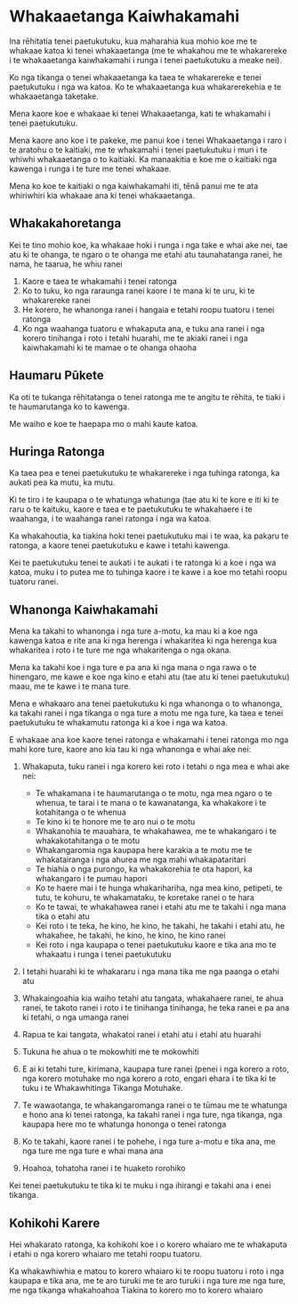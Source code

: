# Whakaaetanga Kaiwhakamahi

Ina rēhitatia tenei paetukutuku, kua maharahia kua mohio koe me te whakaae katoa ki tenei whakaaetanga (me te whakahou me te whakarereke i te whakaaetanga kaiwhakamahi i runga i tenei paetukutuku a meake nei).

Ko nga tikanga o tenei whakaaetanga ka taea te whakarereke e tenei paetukutuku i nga wa katoa. Ko te whakaaetanga kua whakarerekehia e te whakaaetanga taketake.

Mena kaore koe e whakaae ki tenei Whakaaetanga, kati te whakamahi i tenei paetukutuku.

Mena kaore ano koe i te pakeke, me panui koe i tenei Whakaaetanga i raro i te aratohu o te kaitiaki, me te whakamahi i tenei paetukutuku i muri i te whiwhi whakaaetanga o to kaitiaki. Ka manaakitia e koe me o kaitiaki nga kawenga i runga i te ture me tenei whakaae.

Mena ko koe te kaitiaki o nga kaiwhakamahi iti, tēnā panui me te ata whiriwhiri kia whakaae ana ki tenei whakaaetanga.

## Whakakahoretanga

Kei te tino mohio koe, ka whakaae hoki i runga i nga take e whai ake nei, tae atu ki te ohanga, te ngaro o te ohanga me etahi atu taunahatanga ranei, he nama, he taarua, he whiu ranei

1. Kaore e taea te whakamahi i tenei ratonga
1. Ko to tuku, ko nga raraunga ranei kaore i te mana ki te uru, ki te whakarereke ranei
1. He korero, he whanonga ranei i hangaia e tetahi roopu tuatoru i tenei ratonga
1. Ko nga waahanga tuatoru e whakaputa ana, e tuku ana ranei i nga korero tinihanga i roto i tetahi huarahi, me te akiaki ranei i nga kaiwhakamahi ki te mamae o te ohanga ohaoha

## Haumaru Pūkete

Ka oti te tukanga rēhitatanga o tenei ratonga me te angitu te rēhita, te tiaki i te haumarutanga ko to kawenga.

Me waiho e koe te haepapa mo o mahi kaute katoa.

## Huringa Ratonga

Ka taea pea e tenei paetukutuku te whakarereke i nga tuhinga ratonga, ka aukati pea ka mutu, ka mutu.

Ki te tiro i te kaupapa o te whatunga whatunga (tae atu ki te kore e iti ki te raru o te kaituku, kaore e taea e te paetukutuku te whakahaere i te waahanga, i te waahanga ranei ratonga i nga wa katoa.

Ka whakahoutia, ka tiakina hoki tenei paetukutuku mai i te waa, ka pakaru te ratonga, a kaore tenei paetukutuku e kawe i tetahi kawenga.

Kei te paetukutuku tenei te aukati i te aukati i te ratonga ki a koe i nga wa katoa, muku i to putea me to tuhinga kaore i te kawe i a koe mo tetahi roopu tuatoru ranei.

## Whanonga Kaiwhakamahi

Mena ka takahi to whanonga i nga ture a-motu, ka mau ki a koe nga kawenga katoa e rite ana ki nga herenga i whakaritea ki nga herenga kua whakaritea i roto i te ture me nga whakaritenga o nga okana.

Mena ka takahi koe i nga ture e pa ana ki nga mana o nga rawa o te hinengaro, me kawe e koe nga kino e etahi atu (tae atu ki tenei paetukutuku) maau, me te kawe i te mana ture.

Mena e whakaaro ana tenei paetukutuku ki nga whanonga o to whanonga, ka takahi ranei i nga tikanga o nga ture a motu me nga ture, ka taea e tenei paetukutuku te whakamutu ratonga ki a koe i nga wa katoa.

E whakaae ana koe kaore tenei ratonga e whakamahi i tenei ratonga mo nga mahi kore ture, kaore ano kia tau ki nga whanonga e whai ake nei:

1. Whakaputa, tuku ranei i nga korero kei roto i tetahi o nga mea e whai ake nei:

   * Te whakamana i te haumarutanga o te motu, nga mea ngaro o te whenua, te tarai i te mana o te kawanatanga, ka whakakore i te kotahitanga o te whenua
   * Te kino ki te honore me te aro nui o te motu
   * Whakanohia te mauahara, te whakahawea, me te whakangaro i te whakakotahitanga o te motu
   * Whakangaromia nga kaupapa here karakia a te motu me te whakatairanga i nga ahurea me nga mahi whakapataritari
   * Te hiahia o nga purongo, ka whakakorehia te ota hapori, ka whakangaro i te pumau hapori
   * Ko te haere mai i te hunga whakarihariha, nga mea kino, petipeti, te tutu, te kohuru, te whakamataku, te koretake ranei o te hara
   * Ko te tawai, te whakahawea ranei i etahi atu me te takahi i nga mana tika o etahi atu
   * Kei roto i te teka, he kino, he kino, he takahi, he takahi i etahi atu, he whakahee, he takahi, he kino, he kino, he kino ranei
   * Kei roto i nga kaupapa o tenei paetukutuku kaore e tika ana mo te whakaatu i runga i tenei paetukutuku

1. I tetahi huarahi ki te whakararu i nga mana tika me nga paanga o etahi atu
1. Whakaingoahia kia waiho tetahi atu tangata, whakahaere ranei, te ahua ranei, te takoto ranei i roto i te tinihanga tinihanga, he teka ranei e pa ana ki tetahi, o nga umanga ranei
1. Rapua te kai tangata, whakatoi ranei i etahi atu i etahi atu huarahi
1. Tukuna he ahua o te mokowhiti me te mokowhiti
1. E ai ki tetahi ture, kirimana, kaupapa ture ranei (penei i nga korero a roto, nga korero motuhake mo nga korero a roto, engari ehara i te tika ki te tuku i te Whakawhitinga Tikanga Motuhake.
1. Te wawaotanga, te whakangaromanga ranei o te tūmau me te whatunga e hono ana ki tenei ratonga, ka takahi ranei i nga ture, nga tikanga, nga kaupapa here mo te whatunga hononga o tenei ratonga
1. Ko te takahi, kaore ranei i te pohehe, i nga ture a-motu e tika ana, me nga ture me nga ture e whai mana ana
1. Hoahoa, tohatoha ranei i te huaketo rorohiko

Kei tenei paetukutuku te tika ki te muku i nga ihirangi e takahi ana i enei tikanga.

## Kohikohi Karere

Hei whakarato ratonga, ka kohikohi koe i o korero whaiaro me te whakaputa i etahi o nga korero whaiaro me tetahi roopu tuatoru.

Ka whakawhiwhia e matou to korero whaiaro ki te roopu tuatoru i roto i nga kaupapa e tika ana, me te aro turuki me te aro turuki i nga ture me nga ture, me nga tikanga whakahoahoa Tiakina to korero mo to korero whaiaro